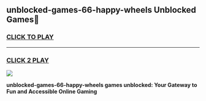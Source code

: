 
## unblocked-games-66-happy-wheels Unblocked Games👋
<h3>
<a href="https://news.freeplayer.one?title=unblocked-games-66-happy-wheels&ref=16F">CLICK TO PLAY</a></h3>
<hr>

<h3>
<a href="https://news.freeplayer.one?title=unblocked-games-66-happy-wheels&ref=16F">CLICK 2 PLAY</a>
  
</h3>

<a href="https://news.freeplayer.one?title=unblocked-games-66-happy-wheels&ref=16F/"><img src="https://clearcache.store/games.png"></a>


**unblocked-games-66-happy-wheels games unblocked: Your Gateway to Fun and Accessible Online Gaming**
